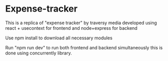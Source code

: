 # Expense-tracker
This is a replica of "expense tracker" by traversy media developed using react + usecontext for frontend and node+express for backend

Use npm install to download all necessary modules 

Run "npm run dev" to run both frontend and backend simultaneously this is done using concurrently library.
